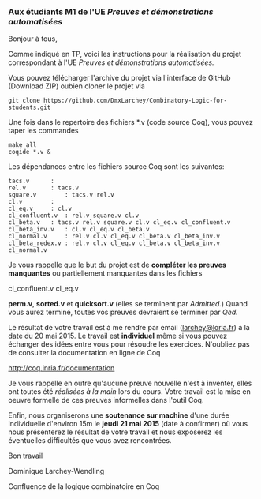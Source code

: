 ### Aux étudiants M1 de l'UE *Preuves et démonstrations automatisées*

Bonjour à tous,

Comme indiqué en TP, voici les instructions pour la réalisation
du projet correspondant à l'UE *Preuves et démonstrations automatisées.*

Vous pouvez télécharger l'archive du projet via l'interface
de GitHub (Download ZIP) oubien cloner le projet via

```
git clone https://github.com/DmxLarchey/Combinatory-Logic-for-students.git
```

Une fois dans le repertoire des fichiers *.v (code source Coq),
vous pouvez taper les commandes

```
make all
coqide *.v & 
```

Les dépendances entre les fichiers source Coq sont les suivantes:

```
tacs.v		:
rel.v		: tacs.v
square.v        : tacs.v rel.v
cl.v		:
cl_eq.v		: cl.v
cl_confluent.v	: rel.v square.v cl.v
cl_beta.v	: tacs.v rel.v square.v cl.v cl_eq.v cl_confluent.v
cl_beta_inv.v	: cl.v cl_eq.v cl_beta.v
cl_normal.v  	: rel.v cl.v cl_eq.v cl_beta.v cl_beta_inv.v
cl_beta_redex.v	: rel.v cl.v cl_eq.v cl_beta.v cl_beta_inv.v cl_normal.v
```

Je vous rappelle que le but du projet est de 
**compléter les preuves manquantes** ou 
partiellement manquantes dans les fichiers


cl_confluent.v  cl_eq.v  


**perm.v**, **sorted.v** et **quicksort.v** (elles se
terminent par *Admitted.*) Quand vous aurez terminé,
toutes vos preuves devraient se terminer par *Qed.*

Le résultat de votre travail est à me rendre par email
(larchey@loria.fr) à la date du 20 mai 2015. Le travail
est **individuel** même si vous pouvez échanger des idées
entre vous pour résoudre les exercices. N'oubliez pas
de consulter la documentation en ligne de Coq

http://coq.inria.fr/documentation

Je vous rappelle en outre qu'aucune preuve nouvelle n'est
à inventer, elles ont toutes été *réalisées à la main* lors du
cours. Votre travail est la mise en oeuvre formelle de ces
preuves informelles dans l'outil Coq.

Enfin, nous organiserons une **soutenance sur machine** d'une
durée individuelle d'environ 15m le **jeudi 21 mai 2015**
(date à confirmer) où vous nous présenterez le résultat de
votre travail et nous exposerez les éventuelles difficultés
que vous avez rencontrées.

Bon travail

Dominique Larchey-Wendling

Confluence de la logique combinatoire en Coq
